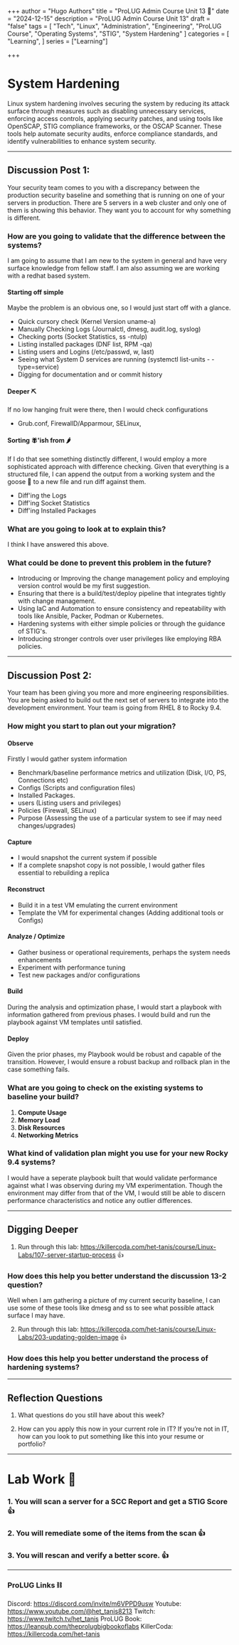 +++
author = "Hugo Authors"
title = "ProLUG Admin Course Unit 13 🐧"
date = "2024-12-15"
description = "ProLUG Admin Course Unit 13"
draft = "false"
tags = [
  "Tech", "Linux", "Administration", "Engineering", "ProLUG Course", "Operating Systems", "STIG", "System Hardening"
]
categories = [
    "Learning",
]
series = ["Learning"]

+++

<!--more-->

# System Hardening

Linux system hardening involves securing the system by reducing its attack surface through measures such as disabling unnecessary services, enforcing access controls, applying security patches, and using tools like OpenSCAP, STIG compliance frameworks, or the OSCAP Scanner. These tools help automate security audits, enforce compliance standards, and identify vulnerabilities to enhance system security.

---

## Discussion Post 1: 

Your security team comes to you with a discrepancy between
the production security baseline and something that is running on one of your servers in
production. There are 5 servers in a web cluster and only one of them is showing this
behavior. They want you to account for why something is different.

### How are you going to validate that the difference between the systems?

I am going to assume that I am new to the system in general and have very surface knowledge from fellow staff. I am also assuming we are working with a redhat based system.

#### Starting off simple

Maybe the problem is an obvious one, so I would just start off with a glance.

  - Quick cursory check (Kernel Version uname-a)
  - Manually Checking Logs (Journalctl, dmesg, audit.log, syslog)
  - Checking ports (Socket Statistics, ss -ntulp)
  - Listing installed packages (DNF list, RPM -qa)
  - Listing users and Logins (/etc/passwd, w, last)
  - Seeing what System D services are running (systemctl list-units - -type=service)
  - Digging for documentation and or commit history

#### Deeper ⛏️

If no low hanging fruit were there, then I would check configurations

  - Grub.conf, FirewallD/Apparmour, SELinux,

#### Sorting 🪰'ish from 🌶️
If I do that see something distinctly different, I would employ a more sophisticated approach with difference checking.
Given that everything is a structured file, I can append the output from a working system and the goose 🪿 to a new file and run diff against them.
  - Diff'ing the Logs
  - Diff'ing Socket Statistics
  - Diff'ing Installed Packages

### What are you going to look at to explain this?

I think I have answered this above.

### What could be done to prevent this problem in the future?

- Introducing or Improving the change management policy and employing version control would be my first suggestion.
- Ensuring that there is a build/test/deploy pipeline that integrates tightly with change management.
- Using IaC and Automation to ensure consistency and repeatability with tools like Ansible, Packer, Podman or Kubernetes.
- Hardening systems with either simple policies or through the guidance of STIG's.
- Introducing stronger controls over user privileges like employing RBA policies.

---

## Discussion Post 2:

Your team has been giving you more and more engineering
responsibilities. You are being asked to build out the next set of servers to integrate into the
development environment. Your team is going from RHEL 8 to Rocky 9.4.

### How might you start to plan out your migration?

#### Observe 
Firstly I would gather system information
- Benchmark/baseline performance metrics and utilization (Disk, I/O, PS, Connections etc)
- Configs (Scripts and configuration files)
- Installed Packages.
- users (Listing users and privileges)
- Policies (Firewall, SELinux)
- Purpose (Assessing the use of a particular system to see if may need changes/upgrades)

#### Capture
- I would snapshot the current system if possible
- If a complete snapshot copy is not possible, I would gather files essential to rebuilding a replica

#### Reconstruct
- Build it in a test VM emulating the current environment
- Template the VM for experimental changes (Adding additional tools or Configs)

#### Analyze / Optimize
- Gather business or operational requirements, perhaps the system needs enhancements
- Experiment with performance tuning
- Test new packages and/or configurations

#### Build
During the analysis and optimization phase, I would start a playbook with information gathered from previous phases.
I would build and run the playbook against VM templates until satisfied.

#### Deploy
Given the prior phases, my Playbook would be robust and capable of the transition.
However, I would ensure a robust backup and rollback plan in the case something fails.

### What are you going to check on the existing systems to baseline your build?

1. **Compute Usage**
2. **Memory Load**
3. **Disk Resources**
4. **Networking Metrics**

### What kind of validation plan might you use for your new Rocky 9.4 systems?

I would have a seperate playbook built that would validate performance against what I was observing during my VM experimentation.
Though the environment may differ from that of the VM, I would still be able to discern performance characteristics and notice any outlier differences.

---

## Digging Deeper

1. Run through this lab: https://killercoda.com/het-tanis/course/Linux-Labs/107-server-startup-process 👍

### How does this help you better understand the discussion 13-2 question?

Well when I am gathering a picture of my current security baseline, I can use some of these tools like dmesg and ss to see what possible attack surface I may have.

2. Run through this lab: https://killercoda.com/het-tanis/course/Linux-Labs/203-updating-golden-image 👍

### How does this help you better understand the process of hardening systems?

---

## Reflection Questions

1. What questions do you still have about this week?

2. How can you apply this now in your current role in IT? If you’re not in IT, how can you
look to put something like this into your resume or portfolio?

---

# Lab Work 🧪

### 1. You will scan a server for a SCC Report and get a STIG Score 👍

### 2. You will remediate some of the items from the scan 👍

### 3. You will rescan and verify a better score. 👍

---

### ProLUG Links ⛓️

Discord: https://discord.com/invite/m6VPPD9usw
Youtube: https://www.youtube.com/@het_tanis8213
Twitch: https://www.twitch.tv/het_tanis
ProLUG Book: https://leanpub.com/theprolugbigbookoflabs
KillerCoda: https://killercoda.com/het-tanis

